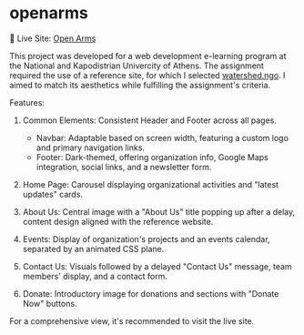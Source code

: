 # openarms
🔗 Live Site: [Open Arms](https://nikosdiakonis.github.io/openarms/)

This project was developed for a web development e-learning program at the National and Kapodistrian Univercity of Athens. The assignment required the use of a reference site, for which I selected [watershed.ngo](https://watershed.ngo). I aimed to match its aesthetics while fulfilling the assignment's criteria.

Features:
1. Common Elements: Consistent Header and Footer across all pages. 
    - Navbar: Adaptable based on screen width, featuring a custom logo and primary navigation links.
    - Footer: Dark-themed, offering organization info, Google Maps integration, social links, and a newsletter form.

2. Home Page: Carousel displaying organizational activities and "latest updates" cards.

3. About Us: Central image with a "About Us" title popping up after a delay, content design aligned with the reference website.

4. Events: Display of organization's projects and an events calendar, separated by an animated CSS plane.

5. Contact Us: Visuals followed by a delayed "Contact Us" message, team members' display, and a contact form.

6. Donate: Introductory image for donations and sections with "Donate Now" buttons.

For a comprehensive view, it's recommended to visit the live site.




